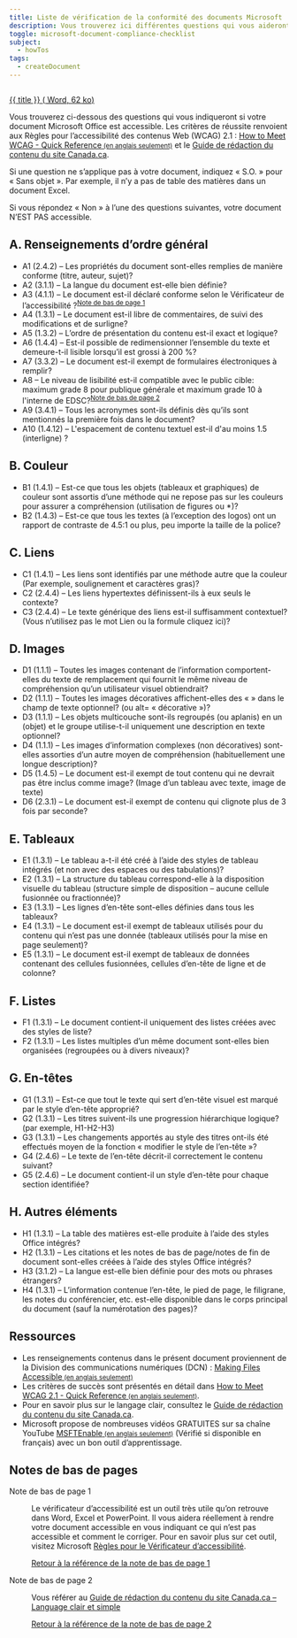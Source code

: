```yaml
---
title: Liste de vérification de la conformité des documents Microsoft
description: Vous trouverez ici différentes questions qui vous aideront à savoir si votre document Word est accessible ou non.
toggle: microsoft-document-compliance-checklist
subject:
  - howTos
tags:
  - createDocument
---
```


<div class="row">
<div class="col-sm-6">
<a class="gc-dwnld-lnk" href="{{ rootPath }}docs/MSDocument_COMPLIANCE_CHECKLIST_FR.docx" download="{{ title | stripTagsSlugify }}">
<div class="well gc-dwnld">
<div class="row">
<div class="col-xs-4">
<p><img class="img-responsive thumbnail gc-dwnld-img" src="{{ rootPath }}img/doc.png" alt="" /></p>
</div>
<div class="col-xs-8">
<p class="gc-dwnld-txt">
<span>{{ title }}</span>
<span class="gc-dwnld-info">(<i class="fas fa-file-word mrg-rght-sm" aria-hidden="true"></i> <abbr title="Document Microsoft Word">Word</abbr>, 62 <abbr title="kilo-octet">ko</abbr>)</span>
</p>
</div>
</div>
</div>
</a>
</div>
</div>

Vous trouverez ci-dessous des questions qui vous indiqueront si votre document Microsoft Office est accessible. Les critères de réussite renvoient aux Règles pour l’accessibilité des contenus Web (WCAG) 2.1 : <a href="http://www.w3.org/WAI/WCAG21/quickref/" hreflang="en">How to Meet WCAG - Quick Reference<small> (en anglais seulement)</small></a> et le [Guide de rédaction du contenu du site Canada.ca](https://conception.canada.ca/guide-redaction/).

Si une question ne s’applique pas à votre document, indiquez « S.O. » pour « Sans objet ». Par exemple, il n’y a pas de table des matières dans un document Excel.

Si vous répondez « Non » à l’une des questions suivantes, votre document N’EST PAS accessible.

## A. Renseignements d’ordre général

<ul class="list-unstyled mrgn-tp-lg mrgn-lft-lg">
<li class="mrgn-bttm-md"><span class="far fa-square mrgn-rght-md" aria-hidden="true"></span>A1 (2.4.2) &ndash; Les propriétés du document sont-elles remplies de manière conforme (titre, auteur, sujet)?</li>
<li class="mrgn-bttm-md"><span class="far fa-square mrgn-rght-md" aria-hidden="true"></span>A2 (3.1.1) &ndash; La langue du document est-elle bien définie?</li>
<li class="mrgn-bttm-md"><span class="far fa-square mrgn-rght-md" aria-hidden="true"></span>A3 (4.1.1) &ndash; Le document est-il déclaré conforme selon le Vérificateur de l’accessibilité ?<sup id="fn1-rf"><a class="fn-lnk" href="#fn1"><span class="wb-inv">Note de bas de page </span>1</a></sup></li>
<li class="mrgn-bttm-md"><span class="far fa-square mrgn-rght-md" aria-hidden="true"></span>A4 (1.3.1) &ndash; Le document est-il libre de commentaires, de suivi des modifications et de surligne?</li>
<li class="mrgn-bttm-md"><span class="far fa-square mrgn-rght-md" aria-hidden="true"></span>A5 (1.3.2) &ndash; L’ordre de présentation du contenu est-il exact et logique?</li>
<li class="mrgn-bttm-md"><span class="far fa-square mrgn-rght-md" aria-hidden="true"></span>A6 (1.4.4) &ndash; Est-il possible de redimensionner l’ensemble du texte et demeure-t-il lisible lorsqu’il est grossi à 200&nbsp;%?</li>
<li class="mrgn-bttm-md"><span class="far fa-square mrgn-rght-md" aria-hidden="true"></span>A7 (3.3.2) &ndash; Le document est-il exempt de formulaires électroniques à remplir?</li>
<li class="mrgn-bttm-md"><span class="far fa-square mrgn-rght-md" aria-hidden="true"></span>A8 &ndash; Le niveau de lisibilité est-il compatible avec le public cible: maximum grade 8 pour publique générale et maximum grade 10 à l'interne de EDSC?<sup id="fn2-rf"><a class="fn-lnk" href="#fn2"><span class="wb-inv">Note de bas de page </span>2</a></sup></li>
<li class="mrgn-bttm-md"><span class="far fa-square mrgn-rght-md" aria-hidden="true"></span>A9 (3.4.1) &ndash; Tous les acronymes sont-ils définis dès qu’ils sont mentionnés la première fois dans le document?</li>
<li class="mrgn-bttm-md"><span class="far fa-square mrgn-rght-md" aria-hidden="true"></span>A10 (1.4.12) &ndash; L'espacement de contenu textuel est-il d'au moins 1.5 (interligne) ?</li>
</ul>

## B. Couleur

<ul class="list-unstyled mrgn-tp-lg mrgn-lft-lg">
<li class="mrgn-bttm-md"><span class="far fa-square mrgn-rght-md" aria-hidden="true"></span> B1 (1.4.1) &ndash; Est-ce que tous les objets (tableaux et graphiques) de couleur sont assortis d’une méthode qui ne repose pas sur les couleurs pour assurer a compréhension (utilisation de figures ou *)?</li>
<li class="mrgn-bttm-md"><span class="far fa-square mrgn-rght-md" aria-hidden="true"></span> B2 (1.4.3) &ndash; Est-ce que tous les textes (à l’exception des logos) ont un rapport de contraste de 4.5:1 ou plus, peu importe la taille de la police?</li>
</ul>

## C. Liens

<ul class="list-unstyled mrgn-tp-lg mrgn-lft-lg">
<li class="mrgn-bttm-md"><span class="far fa-square mrgn-rght-md" aria-hidden="true"></span>C1 (1.4.1) &ndash; Les liens sont identifiés par une méthode autre que la couleur (Par exemple, soulignement et caractères gras)?</li>
<li class="mrgn-bttm-md"><span class="far fa-square mrgn-rght-md" aria-hidden="true"></span>C2 (2.4.4) &ndash; Les liens hypertextes définissent-ils à eux seuls le contexte?</li>
<li class="mrgn-bttm-md"><span class="far fa-square mrgn-rght-md" aria-hidden="true"></span>C3 (2.4.4) &ndash; Le texte générique des liens est-il suffisamment contextuel? (Vous n’utilisez pas le mot Lien ou la formule cliquez ici)?</li>
</ul>

## D. Images

<ul class="list-unstyled mrgn-tp-lg mrgn-lft-lg">
<li class="mrgn-bttm-md"><span class="far fa-square mrgn-rght-md" aria-hidden="true"></span>D1 (1.1.1) &ndash; Toutes les images contenant de l’information comportent-elles du texte de remplacement qui fournit le même niveau de compréhension qu’un utilisateur visuel obtiendrait?</li>
<li class="mrgn-bttm-md"><span class="far fa-square mrgn-rght-md" aria-hidden="true"></span>D2 (1.1.1) &ndash; Toutes les images décoratives affichent-elles des « » dans le champ de texte optionnel? (ou alt= « décorative »)?</li>
<li class="mrgn-bttm-md"><span class="far fa-square mrgn-rght-md" aria-hidden="true"></span>D3 (1.1.1) &ndash; Les objets multicouche sont-ils regroupés (ou aplanis) en un (objet) et le groupe utilise-t-il uniquement une description en texte optionnel?</li>
<li class="mrgn-bttm-md"><span class="far fa-square mrgn-rght-md" aria-hidden="true"></span>D4 (1.1.1) &ndash; Les images d’information complexes (non décoratives) sont-elles assorties d’un autre moyen de compréhension (habituellement une longue description)?</li>
<li class="mrgn-bttm-md"><span class="far fa-square mrgn-rght-md" aria-hidden="true"></span>D5 (1.4.5) &ndash; Le document est-il exempt de tout contenu qui ne devrait pas être inclus comme image? (Image d’un tableau avec texte, image de texte)</li>
<li class="mrgn-bttm-md"><span class="far fa-square mrgn-rght-md" aria-hidden="true"></span>D6 (2.3.1) &ndash; Le document est-il exempt de contenu qui clignote plus de 3 fois par seconde?</li>
</ul>

## E. Tableaux

<ul class="list-unstyled mrgn-tp-lg mrgn-lft-lg">
<li class="mrgn-bttm-md"><span class="far fa-square mrgn-rght-md" aria-hidden="true"></span>E1 (1.3.1) &ndash; Le tableau a-t-il été créé à l’aide des styles de tableau intégrés (et non avec des espaces ou des tabulations)?</li>
<li class="mrgn-bttm-md"><span class="far fa-square mrgn-rght-md" aria-hidden="true"></span>E2 (1.3.1) &ndash; La structure du tableau correspond-elle à la disposition visuelle du tableau (structure simple de disposition – aucune cellule fusionnée ou fractionnée)?</li>
<li class="mrgn-bttm-md"><span class="far fa-square mrgn-rght-md" aria-hidden="true"></span>E3 (1.3.1) &ndash; Les lignes d’en-tête sont-elles définies dans tous les tableaux?</li>
<li class="mrgn-bttm-md"><span class="far fa-square mrgn-rght-md" aria-hidden="true"></span>E4 (1.3.1) &ndash; Le document est-il exempt de tableaux utilisés pour du contenu qui n’est pas une donnée (tableaux utilisés pour la mise en page seulement)?</li>
<li class="mrgn-bttm-md"><span class="far fa-square mrgn-rght-md" aria-hidden="true"></span>E5 (1.3.1) &ndash; Le document est-il exempt de tableaux de données contenant des cellules fusionnées, cellules d’en-tête de ligne et de colonne?</li>
</ul>

## F. Listes

<ul class="list-unstyled mrgn-tp-lg mrgn-lft-lg">
<li class="mrgn-bttm-md"><span class="far fa-square mrgn-rght-md" aria-hidden="true"></span>F1 (1.3.1) &ndash; Le document contient-il uniquement des listes créées avec des styles de liste?</li>
<li class="mrgn-bttm-md"><span class="far fa-square mrgn-rght-md" aria-hidden="true"></span>F2 (1.3.1) &ndash; Les listes multiples d’un même document sont-elles bien organisées (regroupées ou à divers niveaux)?</li>
</ul>

## G. En-têtes

<ul class="list-unstyled mrgn-tp-lg mrgn-lft-lg">
<li class="mrgn-bttm-md"><span class="far fa-square mrgn-rght-md" aria-hidden="true"></span>G1 (1.3.1) &ndash; Est-ce que tout le texte qui sert d’en-tête visuel est marqué par le style d’en-tête approprié?</li>
<li class="mrgn-bttm-md"><span class="far fa-square mrgn-rght-md" aria-hidden="true"></span>G2 (1.3.1) &ndash; Les titres suivent-ils une progression hiérarchique logique? (par exemple, H1-H2-H3)</li>
<li class="mrgn-bttm-md"><span class="far fa-square mrgn-rght-md" aria-hidden="true"></span>G3 (1.3.1) &ndash; Les changements apportés au style des titres ont-ils été effectués moyen de la fonction « modifier le style de l’en-tête »?</li>
<li class="mrgn-bttm-md"><span class="far fa-square mrgn-rght-md" aria-hidden="true"></span>G4 (2.4.6) &ndash; Le texte de l’en-tête décrit-il correctement le contenu suivant?</li>
<li class="mrgn-bttm-md"><span class="far fa-square mrgn-rght-md" aria-hidden="true"></span>G5 (2.4.6) &ndash; Le document contient-il un style d’en-tête pour chaque section identifiée?</li>
</ul>

## H. Autres éléments

<ul class="list-unstyled mrgn-tp-lg mrgn-lft-lg">
<li class="mrgn-bttm-md"><span class="far fa-square mrgn-rght-md" aria-hidden="true"></span>H1 (1.3.1) &ndash; La table des matières est-elle produite à l’aide des styles Office intégrés?</li>
<li class="mrgn-bttm-md"><span class="far fa-square mrgn-rght-md" aria-hidden="true"></span>H2 (1.3.1) &ndash; Les citations et les notes de bas de page/notes de fin de document sont-elles créées à l’aide des styles Office intégrés?</li>
<li class="mrgn-bttm-md"><span class="far fa-square mrgn-rght-md" aria-hidden="true"></span>H3 (3.1.2) &ndash; La langue est-elle bien définie pour des mots ou phrases étrangers?</li>
<li class="mrgn-bttm-md"><span class="far fa-square mrgn-rght-md" aria-hidden="true"></span>H4 (1.3.1) &ndash; L’information contenue l’en-tête, le pied de page, le filigrane, les notes du conférencier, etc. est-elle disponible dans le corps principal du document (sauf la numérotation des pages)?</li>
</ul>

## Ressources

- Les renseignements contenus dans le présent document proviennent de la Division des communications numériques (DCN) : <a href="https://www.hhs.gov/web/section-508/accessibility-checklists/index.html" hreflang="en">Making Files Accessible<small> (en anglais seulement)</small></a>
- Les critères de succès sont présentés en détail dans <a href="http://www.w3.org/WAI/WCAG21/quickref/" hreflang="en">How to Meet WCAG 2.1 - Quick Reference<small> (en anglais seulement)</small></a>.
- Pour en savoir plus sur le langage clair, consultez le [Guide de rédaction du contenu du site Canada.ca](https://conception.canada.ca/guide-redaction/#toc6).
- Microsoft propose de nombreuses vidéos GRATUITES sur sa chaîne YouTube <a href="https://www.youtube.com/user/MSFTEnable" hreflang="en">MSFTEnable<small> (en anglais seulement)</small></a> (Vérifié si disponible en français) avec un bon outil d’apprentissage.

<aside class="wb-fnote" role="note">
<h2 id="fn">Notes de bas de pages</h2>
<dl>
<dt>Note de bas de page 1</dt>
<dd id="fn1">
<p>Le vérificateur d’accessibilité est un outil très utile qu’on retrouve dans Word, Excel et PowerPoint. Il vous aidera réellement à rendre votre document accessible en vous indiquant ce qui n’est pas accessible et comment le corriger. Pour en savoir plus sur cet outil, visitez Microsoft <a href="https://support.office.com/fr-fr/article/r%C3%A8gles-pour-le-v%C3%A9rificateur-d-accessibilit%C3%A9-651e08f2-0fc3-4e10-aaca-74b4a67101c1">Règles pour le Vérificateur d’accessibilité</a>.</p>
<p class="fn-rtn"><a href="#fn1-rf"><span class="wb-inv">Retour à la référence de la note de bas de page </span>1</a></p>
</dd>
<dt>Note de bas de page 2</dt>
<dd id="fn2">
<p>Vous référer au <a href="https://conception.canada.ca/guide-redaction/#toc6">Guide de rédaction du contenu du site Canada.ca – Language clair et simple</a></p>
<p class="fn-rtn"><a href="#fn2-rf"><span class="wb-inv">Retour à la référence de la note de bas de page </span>2</a></p>
</dd>
</dl>
</aside>
